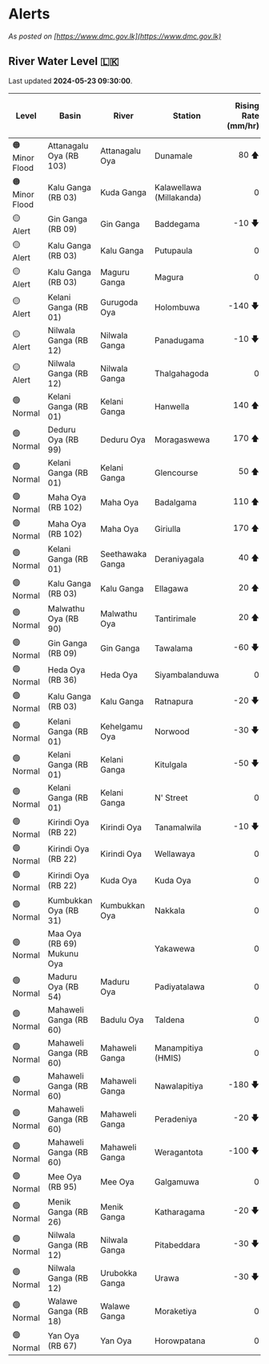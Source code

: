 # Alerts

*As posted on [https://www.dmc.gov.lk](https://www.dmc.gov.lk)*

## River Water Level :sri_lanka:

Last updated **2024-05-23 09:30:00**.

| Level | Basin | River | Station | Rising Rate (mm/hr) | Level (m) | Alert Level (m) | Time to Alert (hrs) |
|---|---|---|---|--: |--:|--:|--:|
| 🟠 Minor Flood | Attanagalu Oya (RB 103) | Attanagalu Oya | Dunamale | 80 🡅 | 4.6 | 3.3 | 🟡 |
| 🟠 Minor Flood | Kalu Ganga (RB 03) | Kuda Ganga | Kalawellawa (Millakanda) | 0  | 7.5 | 5.0 | 🟡 |
| 🟡 Alert | Gin Ganga (RB 09) | Gin Ganga | Baddegama | -10 🡇 | 3.8 | 3.5 | 🟡 |
| 🟡 Alert | Kalu Ganga (RB 03) | Kalu Ganga | Putupaula | 0  | 3.1 | 3.0 | 🟡 |
| 🟡 Alert | Kalu Ganga (RB 03) | Maguru Ganga | Magura | 0  | 4.3 | 4.0 | 🟡 |
| 🟡 Alert | Kelani Ganga (RB 01) | Gurugoda Oya | Holombuwa | -140 🡇 | 3.1 | 3.0 | 🟡 |
| 🟡 Alert | Nilwala Ganga (RB 12) | Nilwala Ganga | Panadugama | -10 🡇 | 5.3 | 5.0 | 🟡 |
| 🟡 Alert | Nilwala Ganga (RB 12) | Nilwala Ganga | Thalgahagoda | 0  | 1.5 | 1.4 | 🟡 |
| 🟢 Normal | Kelani Ganga (RB 01) | Kelani Ganga | Hanwella | 140 🡅 | 6.2 | 7.0 | 5.4 ⏳ |
| 🟢 Normal | Deduru Oya (RB 99) | Deduru Oya | Moragaswewa | 170 🡅 | 3.3 | 4.8 | 8.7 ⏳ |
| 🟢 Normal | Kelani Ganga (RB 01) | Kelani Ganga | Glencourse | 50 🡅 | 14.4 | 15.0 | 11.0 ⏳ |
| 🟢 Normal | Maha Oya (RB 102) | Maha Oya | Badalgama | 110 🡅 | 3.8 | 5.0 | 11.3 ⏳ |
| 🟢 Normal | Maha Oya (RB 102) | Maha Oya | Giriulla | 170 🡅 | 3.4 | 5.5 | 12.3 ⏳ |
| 🟢 Normal | Kelani Ganga (RB 01) | Seethawaka Ganga | Deraniyagala | 40 🡅 | 2.1 | 4.8 | 66.2 ⏳ |
| 🟢 Normal | Kalu Ganga (RB 03) | Kalu Ganga | Ellagawa | 20 🡅 | 8.6 | 10.0 | 72.5 ⏳ |
| 🟢 Normal | Malwathu Oya (RB 90) | Malwathu Oya | Tantirimale | 20 🡅 | 1.5 | 5.0 | 176.0 ⏳ |
| 🟢 Normal | Gin Ganga (RB 09) | Gin Ganga | Tawalama | -60 🡇 | 2.9 | 4.0 | 🟢 |
| 🟢 Normal | Heda Oya (RB 36) | Heda Oya | Siyambalanduwa | 0  | 0.5 | 4.5 | 🟢 |
| 🟢 Normal | Kalu Ganga (RB 03) | Kalu Ganga | Ratnapura | -20 🡇 | 5.2 | 5.2 | 🟢 |
| 🟢 Normal | Kelani Ganga (RB 01) | Kehelgamu Oya | Norwood | -30 🡇 | 1.4 | 1.5 | 🟢 |
| 🟢 Normal | Kelani Ganga (RB 01) | Kelani Ganga | Kitulgala | -50 🡇 | 1.7 | 3.0 | 🟢 |
| 🟢 Normal | Kelani Ganga (RB 01) | Kelani Ganga | N' Street | 0  | 0.9 | 1.2 | 🟢 |
| 🟢 Normal | Kirindi Oya (RB 22) | Kirindi Oya | Tanamalwila | -10 🡇 | 0.6 | 4.0 | 🟢 |
| 🟢 Normal | Kirindi Oya (RB 22) | Kirindi Oya | Wellawaya | 0  | 0.8 | 4.4 | 🟢 |
| 🟢 Normal | Kirindi Oya (RB 22) | Kuda Oya | Kuda Oya | 0  | 1.3 | 6.9 | 🟢 |
| 🟢 Normal | Kumbukkan Oya (RB 31) | Kumbukkan Oya | Nakkala | 0  | 0.8 | 5.0 | 🟢 |
| 🟢 Normal | Maa Oya (RB 69) Mukunu Oya |  | Yakawewa | 0  | 0.5 | 4.0 | 🟢 |
| 🟢 Normal | Maduru Oya (RB 54) | Maduru Oya | Padiyatalawa | 0  | 0.4 | 4.0 | 🟢 |
| 🟢 Normal | Mahaweli Ganga (RB 60) | Badulu Oya | Taldena | 0  | 0.4 | 3.0 | 🟢 |
| 🟢 Normal | Mahaweli Ganga (RB 60) | Mahaweli Ganga | Manampitiya (HMIS) | 0  | 0.4 | 3.0 | 🟢 |
| 🟢 Normal | Mahaweli Ganga (RB 60) | Mahaweli Ganga | Nawalapitiya | -180 🡇 | 2.4 | 3.5 | 🟢 |
| 🟢 Normal | Mahaweli Ganga (RB 60) | Mahaweli Ganga | Peradeniya | -20 🡇 | 3.6 | 5.0 | 🟢 |
| 🟢 Normal | Mahaweli Ganga (RB 60) | Mahaweli Ganga | Weragantota | -100 🡇 | -2.6 | 5.0 | 🟢 |
| 🟢 Normal | Mee Oya (RB 95) | Mee Oya | Galgamuwa | 0  | 0.9 | 4.8 | 🟢 |
| 🟢 Normal | Menik Ganga (RB 26) | Menik Ganga | Katharagama | -20 🡇 | -0.2 | 4.0 | 🟢 |
| 🟢 Normal | Nilwala Ganga (RB 12) | Nilwala Ganga | Pitabeddara | -30 🡇 | 1.9 | 4.0 | 🟢 |
| 🟢 Normal | Nilwala Ganga (RB 12) | Urubokka Ganga | Urawa | -30 🡇 | 1.1 | 2.5 | 🟢 |
| 🟢 Normal | Walawe Ganga (RB 18) | Walawe Ganga | Moraketiya | 0  | 1.4 | 3.0 | 🟢 |
| 🟢 Normal | Yan Oya (RB 67) | Yan Oya | Horowpatana | 0  | 1.8 | 6.0 | 🟢 |

